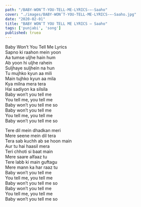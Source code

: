 ```yaml
---
path: "/BABY-WON’T-YOU-TELL-ME-LYRICS-–-Saaho"
cover: "./images/BABY-WON’T-YOU-TELL-ME-LYRICS-–-Saaho.jpg"
date: "2020-02-01"
title: "BABY WON’T YOU TELL ME LYRICS – Saaho"
tags: ['punjabi', 'song']
published: truea
---
```

  
Baby Won’t You Tell Me Lyrics  
Sapno ki raahon mein yoon  
Aa tumse uljhe hain hum  
Ab yoon hi uljhe rahein  
Suljhaye suljhein na hun  
Tu mujhko kyun aa mili  
Main tujhko kyun aa mila  
Kya milna mera tera  
Hai sadiyon ka silsila  
Baby won’t you tell me  
You tell me, you tell me  
Baby won’t you tell me so  
Baby won’t you tell me  
You tell me, you tell me  
Baby won’t you tell me so  
  
  
  
  
  
  
Tere dil mein dhadkan meri  
Mere seene mein dil tera  
Tera sab kuchh ab se hoon main  
Aur tu hai haasil mera  
Teri chhoti si baat main  
Mere saare alfaaz tu  
Tere labb ki main guftagu  
Mere mann ka har raaz tu  
Baby won’t you tell me  
You tell me, you tell me  
Baby won’t you tell me so  
Baby won’t you tell me  
You tell me, you tell me  
Baby won’t you tell me so  
